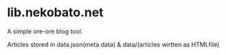lib.nekobato.net
================

A simple ore-ore blog tool.

Articles stored in data.json(meta data) & data/(articles wirtten as HTMLfile)
